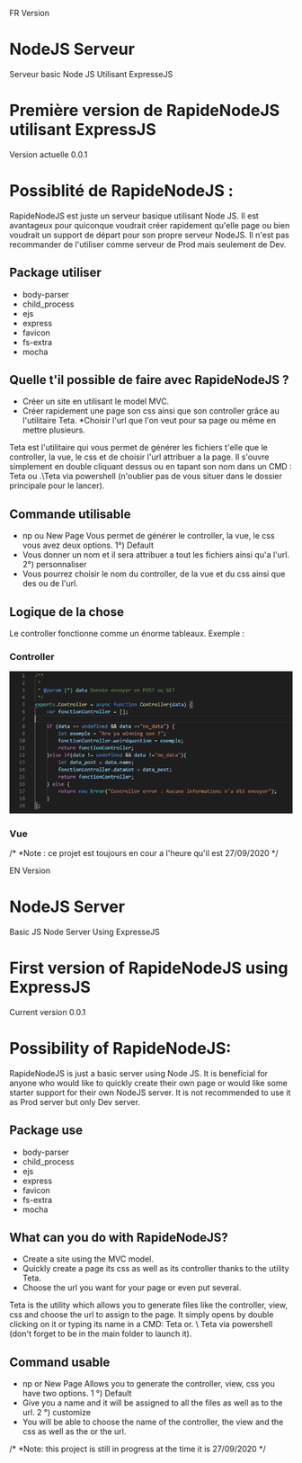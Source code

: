 FR Version
# NodeJS Serveur
Serveur basic Node JS Utilisant ExpresseJS
# Première version de RapideNodeJS utilisant ExpressJS
Version actuelle 0.0.1

# Possiblité de RapideNodeJS :
RapideNodeJS est juste un serveur basique utilisant Node JS.
Il est avantageux pour quiconque voudrait créer rapidement qu'elle page ou bien voudrait un support de départ pour son propre serveur NodeJS.
Il n'est pas recommander de l'utiliser comme serveur de Prod mais seulement de Dev.

## Package utiliser
* body-parser
* child_process
* ejs
* express
* favicon
* fs-extra
* mocha

## Quelle t'il possible de faire avec RapideNodeJS ?
* Créer un site en utilisant le model MVC.
* Créer rapidement une page son css ainsi que son controller grâce au l'utilitaire Teta.
 *Choisir l'url que l'on veut pour sa page ou même en mettre plusieurs.

Teta est l'utilitaire qui vous permet de générer les fichiers t'elle que le controller, la vue, le css et de choisir l'url attribuer a la page.
Il s'ouvre simplement en double cliquant dessus ou en tapant son nom dans un CMD : Teta ou .\Teta via powershell
(n'oublier pas de vous situer dans le dossier principale pour le lancer).

## Commande utilisable
* np ou New Page
Vous permet de générer le controller, la vue, le css
vous avez deux options. 
1°) Default
 * Vous donner un nom et il sera attribuer a tout les fichiers ainsi qu'a l'url.
2°) personnaliser
 * Vous pourrez choisir le nom du controller, de la vue et du css ainsi que des ou de l'url.
 
## Logique de la chose
Le controller fonctionne comme un énorme tableaux.
Exemple : 
### Controller
![controller exemple](./image.png)
### Vue

 /*
 *Note : ce projet est toujours en cour a l'heure qu'il est 27/09/2020
 */
 
 EN Version
 
# NodeJS Server
Basic JS Node Server Using ExpresseJS
# First version of RapideNodeJS using ExpressJS
Current version 0.0.1

# Possibility of RapideNodeJS:
RapideNodeJS is just a basic server using Node JS.
It is beneficial for anyone who would like to quickly create their own page or would like some starter support for their own NodeJS server.
It is not recommended to use it as Prod server but only Dev server.

## Package use
* body-parser
* child_process
* ejs
* express
* favicon
* fs-extra
* mocha

## What can you do with RapideNodeJS?
* Create a site using the MVC model.
* Quickly create a page its css as well as its controller thanks to the utility Teta.
* Choose the url you want for your page or even put several.

Teta is the utility which allows you to generate files like the controller, view, css and choose the url to assign to the page.
It simply opens by double clicking on it or typing its name in a CMD: Teta or. \ Teta via powershell
(don't forget to be in the main folder to launch it).

## Command usable
* np or New Page
Allows you to generate the controller, view, css
you have two options.
1 °) Default
 * Give you a name and it will be assigned to all the files as well as to the url.
2 °) customize
 * You will be able to choose the name of the controller, the view and the css as well as the or the url.
 
 /*
 *Note: this project is still in progress at the time it is 27/09/2020
 */
